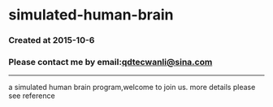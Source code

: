 # simulated-human-brain
### Created at 2015-10-6
### Please contact me by email:qdtecwanli@sina.com

***
a simulated human brain program,welcome to join us.
more details please see reference
